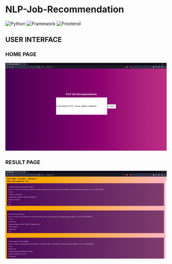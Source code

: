 # NLP-Job-Recommendation

![Python](https://img.shields.io/badge/Python-3.10-blueviolet)
![Framework](https://img.shields.io/badge/Framework-Flask-red)
![Frontend](https://img.shields.io/badge/Frontend-HTML/CSS/JS-green)


## USER INTERFACE

### HOME PAGE 
<img src="images/home.png">

### RESULT PAGE
<img src="images/result.png">
